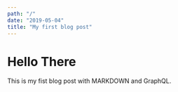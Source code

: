 ```yaml
---
path: "/"
date: "2019-05-04"
title: "My first blog post"
---
```


# Hello There

This is my fist blog post with MARKDOWN and GraphQL.
